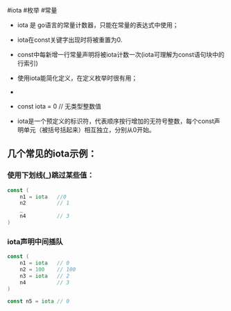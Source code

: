#iota
#枚举
#常量 


* iota 是 go语言的常量计数器，只能在常量的表达式中使用；
* iota在const关键字出现时将被重置为0.
* const中每新增一行常量声明将被iota计数一次(iota可理解为const语句块中的行索引)
* 使用iota能简化定义，在定义枚举时很有用；
* 


* const iota = 0 // 无类型整数值

* iota是一个预定义的标识符，代表顺序按行增加的无符号整数，每个const声明单元（被括号括起来）相互独立，分别从0开始。


## 几个常见的iota示例：

### 使用下划线(_)跳过某些值：

```go
const (
	n1 = iota   //0
	n2          // 1
	_
	n4          // 3
)

```


### iota声明中间插队

```go
const (
	n1 = iota   // 0
	n2 = 100    // 100
	n3 = iota   // 2
	n4          // 3
)

const n5 = iota // 0
```